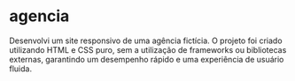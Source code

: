 # agencia
Desenvolvi um site responsivo de uma agência fictícia. O projeto foi criado utilizando HTML e CSS puro, sem a utilização de frameworks ou bibliotecas externas, garantindo um desempenho rápido e uma experiência de usuário fluida.
